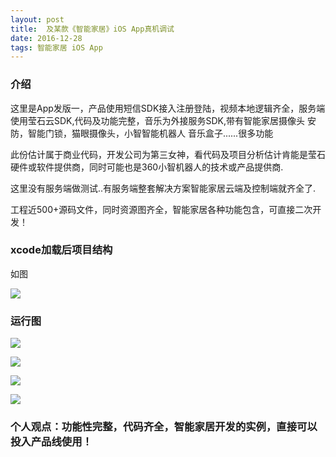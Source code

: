 ```yaml
---
layout: post
title:  及某款《智能家居》iOS App真机调试
date: 2016-12-28
tags: 智能家居 iOS App
---
```


### 介绍

这里是App发版一，产品使用短信SDK接入注册登陆，视频本地逻辑齐全，服务端使用莹石云SDK,代码及功能完整，音乐为外接服务SDK,带有智能家居摄像头 安防，智能门锁，猫眼摄像头，小智智能机器人 音乐盒子......很多功能

此份估计属于商业代码，开发公司为第三女神，看代码及项目分析估计肯能是莹石硬件或软件提供商，同时可能也是360小智机器人的技术或产品提供商.

这里没有服务端做测试..有服务端整套解决方案智能家居云端及控制端就齐全了.

工程近500+源码文件，同时资源图齐全，智能家居各种功能包含，可直接二次开发！

### xcode加载后项目结构

如图

![](/images/posts/home-1/home-1.jpg)

### 运行图

![](/images/posts/home-1/home-2.jpg)

![](/images/posts/home-1/home-3.jpg)

![](/images/posts/home-1/home-4.jpg)

![](/images/posts/home-1/home-5.jpg)


### 个人观点：功能性完整，代码齐全，智能家居开发的实例，直接可以投入产品线使用！
